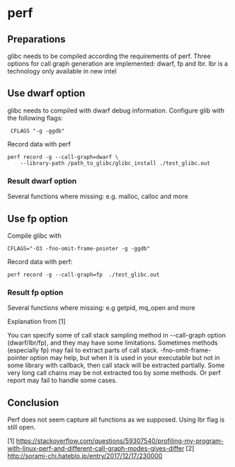 # perf

## Preparations

glibc needs to be compiled according the requirements of perf. Three options for
call graph generation are implemented: dwarf, fp and lbr. lbr is a technology
only available in new intel 

## Use dwarf option

glibc needs to compiled with dwarf debug information. Configure glib with the following flags:

```
 CFLAGS "-g -ggdb"
```

Record data with perf

```
perf record -g --call-graph=dwarf \
    --library-path /path_to_glibc/glibc_install ./test_glibc.out
```
### Result dwarf option

Several functions where missing: e.g. malloc, calloc and more

## Use fp option

Compile glibc with 

```
CFLAGS="-O3 -fno-omit-frame-pointer -g -ggdb"
```

Record data with perf:

```
perf record -g --call-graph=fp  ./test_glibc.out
```
### Result fp option

Several functions where missing: e.g getpid, mq\_open and more

Explanation from [1]

You can specify some of call stack sampling method in --call-graph option (dwarf/lbr/fp), and they may have some limitations. Sometimes methods (especially fp) may fail to extract parts of call stack. -fno-omit-frame-pointer option may help, but when it is used in your executable but not in some library with callback, then call stack will be extracted partially. Some very long call chains may be not extracted too by some methods. Or perf report may fail to handle some cases.

## Conclusion

Perf does not seem capture all functions as we supposed. Using lbr flag is still
open.


[1] https://stackoverflow.com/questions/59307540/profiling-my-program-with-linux-perf-and-different-call-graph-modes-gives-differ
[2] http://sorami-chi.hateblo.jp/entry/2017/12/17/230000
